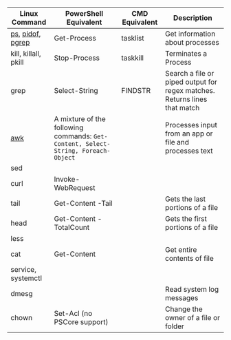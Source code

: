 | Linux Command | PowerShell Equivalent | CMD Equivalent | Description |
| ---- | ---- | ---- | ---- |
| [ps](./processes.md#ps), [pidof](./processes.md#pidof), [pgrep](./processes.md#pgrep) | Get-Process | tasklist | Get information about processes | Process Info |
| kill, killall, pkill | Stop-Process | taskkill |  Terminates a Process |
| grep | Select-String | FINDSTR | Search a file or piped output for regex matches. Returns lines that match |
| [awk](./awk.md) | A mixture of the following commands: `Get-Content, Select-String, Foreach-Object` | | Processes input from an app or file and processes text |
| sed | | | |
| curl | Invoke-WebRequest | | |
| tail | Get-Content -Tail | | Gets the last portions of a file |
| head | Get-Content -TotalCount | | Gets the first portions of a file |
| less | | | |
| cat | Get-Content | | Get entire contents of file |
| service, systemctl | | | |
| dmesg | | | Read system log messages |
| chown | Set-Acl (no PSCore support) | | Change the owner of a file or folder |
